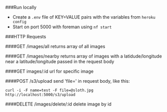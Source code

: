 ###Run locally
- Create a `.env` file of KEY=VALUE pairs with the variables from `heroku config`
- Start on port 5000 with foreman using `nf start`

###HTTP Requests

####GET /images/all
returns array of all images

####GET /images/nearby
returns array of images with a latidude/longitude near a latitude/longitude passed in the request body

####GET images/:id
url for specific image

####POST /s3/upload
send 'file=' in request body, like this:
	
	curl -i -F name=test -F file=@sloth.jpg http://localhost:5000/s3/upload

####DELETE /images/delete/:id
delete image by id